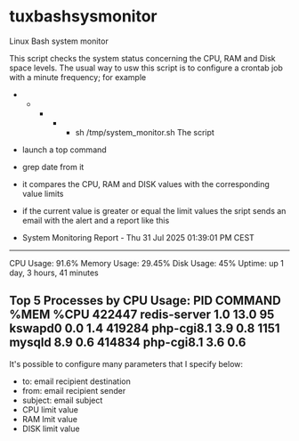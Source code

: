 # tuxbashsysmonitor
Linux Bash system monitor

This script checks the system status concerning the CPU, RAM and Disk space levels.
The usual way to usw this script is to configure a crontab job with a minute frequency; for example
* * * * * sh /tmp/system_monitor.sh
The script
- launch a top command
- grep date from it
- it compares the CPU, RAM and DISK values with the corresponding value limits
- if the current value is greater or equal the limit values the sript sends an email with the alert and a report like this

- System Monitoring Report - Thu 31 Jul 2025 01:39:01 PM CEST
------------------------------------------
  CPU Usage: 91.6%
  Memory Usage: 29.45%
  Disk Usage: 45%
  Uptime: up 1 day, 3 hours, 41 minutes
  
  Top 5 Processes by CPU Usage:
      PID COMMAND         %MEM %CPU
   422447 redis-server     1.0 13.0
       95 kswapd0          0.0  1.4
   419284 php-cgi8.1       3.9  0.8
     1151 mysqld           8.9  0.6
   414834 php-cgi8.1       3.6  0.6
-----------------------------------------

  
It's possible to configure many parameters that I specify below:
- to: email recipient destination
- from: email recipient sender
- subject: email subject
- CPU limit value
- RAM lmit value
- DISK limit value
